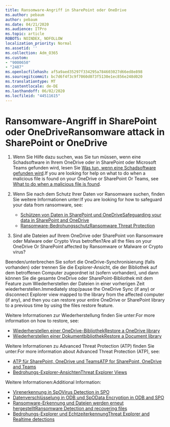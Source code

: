 ```yaml
---
title: Ransomware-Angriff in SharePoint oder OneDrive
ms.author: pebaum
author: pebaum
ms.date: 04/21/2020
ms.audience: ITPro
ms.topic: article
ROBOTS: NOINDEX, NOFOLLOW
localization_priority: Normal
ms.assetid: ''
ms.collection: Adm_O365
ms.custom:
- "9000650"
- "2487"
ms.openlocfilehash: af5a9aed35297f334295a784603027d66ed8e898
ms.sourcegitcommit: bc7d6f4f3c9f7060d073f5130e1ec856e248d020
ms.translationtype: MT
ms.contentlocale: de-DE
ms.lasthandoff: 06/02/2020
ms.locfileid: "44511615"
---
```

# <a name="ransomware-attack-in-sharepoint-or-onedrive"></a><span data-ttu-id="4a492-102">Ransomware-Angriff in SharePoint oder OneDrive</span><span class="sxs-lookup"><span data-stu-id="4a492-102">Ransomware attack in SharePoint or OneDrive</span></span>

1.  <span data-ttu-id="4a492-103">Wenn Sie Hilfe dazu suchen, was Sie tun müssen, wenn eine Schadsoftware in Ihrem OneDrive oder in SharePoint oder Microsoft Teams gefunden wird, lesen Sie [Was tun, wenn eine Schadsoftware gefunden wird](https://support.office.com/en-ie/article/what-to-do-when-a-malicious-file-is-found-in-sharepoint-online-onedrive-or-microsoft-teams-01e902ad-a903-4e0f-b093-1e1ac0c37ad2).</span><span class="sxs-lookup"><span data-stu-id="4a492-103">If you are looking for help on what to do when a malicious file is found on your OneDrive or SharePoint Or Teams, see [What to do when a malicious file is found](https://support.office.com/en-ie/article/what-to-do-when-a-malicious-file-is-found-in-sharepoint-online-onedrive-or-microsoft-teams-01e902ad-a903-4e0f-b093-1e1ac0c37ad2).</span></span>
2. <span data-ttu-id="4a492-104">Wenn Sie nach dem Schutz Ihrer Daten vor Ransomware suchen, finden Sie weitere Informationen unter:</span><span class="sxs-lookup"><span data-stu-id="4a492-104">If you are looking for how to safeguard your data from ransomware, see:</span></span>
    - [<span data-ttu-id="4a492-105">Schützen von Daten in SharePoint und OneDrive</span><span class="sxs-lookup"><span data-stu-id="4a492-105">Safeguarding your data in SharePoint and OneDrive</span></span>](https://docs.microsoft.com/sharepoint/safeguarding-your-data) 
    - [<span data-ttu-id="4a492-106">Ransomware-Bedrohungsschutz</span><span class="sxs-lookup"><span data-stu-id="4a492-106">Ransomware Threat Protection</span></span>](https://docs.microsoft.com/windows/security/threat-protection/intelligence/ransomware-malware)    

3.  <span data-ttu-id="4a492-107">Sind alle Dateien auf Ihrem OneDrive oder SharePoint von Ransomware oder Malware oder Crypto Virus betroffen?</span><span class="sxs-lookup"><span data-stu-id="4a492-107">Are all the files on your OneDrive Or SharePoint affected by Ransomware or Malware or Crypto virus?</span></span> 

<span data-ttu-id="4a492-108">Beenden/unterbrechen Sie sofort die OneDrive-Synchronisierung (falls vorhanden) oder trennen Sie die Explorer-Ansicht, die der Bibliothek auf dem betroffenen Computer zugeordnet ist (sofern vorhanden), und dann können Sie die gesamte OneDrive oder SharePoint-Bibliothek mit dem Feature zum Wiederherstellen der Dateien in einer vorherigen Zeit wiederherstellen.</span><span class="sxs-lookup"><span data-stu-id="4a492-108">Immediately stop/pause the OneDrive Sync (if any) or disconnect Explorer view mapped to the library from the affected computer (if any), and then you can restore your entire OneDrive or SharePoint library to a previous time by using the files restore feature.</span></span> 

<span data-ttu-id="4a492-109">Weitere Informationen zur Wiederherstellung finden Sie unter:</span><span class="sxs-lookup"><span data-stu-id="4a492-109">For more information on how to restore, see:</span></span>

- [<span data-ttu-id="4a492-110">Wiederherstellen einer OneDrive-Bibliothek</span><span class="sxs-lookup"><span data-stu-id="4a492-110">Restore a OneDrive library</span></span>](https://support.office.com/article/restore-your-onedrive-fa231298-759d-41cf-bcd0-25ac53eb8a150)
- [<span data-ttu-id="4a492-111">Wiederherstellen einer Dokumentbibliothek</span><span class="sxs-lookup"><span data-stu-id="4a492-111">Restore a Document library</span></span>](https://support.office.com/article/restore-a-document-library-317791c3-8bd0-4dfd-8254-3ca90883d39a)

<span data-ttu-id="4a492-112">Weitere Informationen zu Advanced Threat Protection (ATP) finden Sie unter:</span><span class="sxs-lookup"><span data-stu-id="4a492-112">For more information about Advanced Threat Protection (ATP), see:</span></span>
- [<span data-ttu-id="4a492-113">ATP für SharePoint, OneDrive und Teams</span><span class="sxs-lookup"><span data-stu-id="4a492-113">ATP for SharePoint, OneDrive and Teams</span></span>](https://docs.microsoft.com/microsoft-365/security/office-365-security/atp-for-spo-odb-and-teams)
- [<span data-ttu-id="4a492-114">Bedrohungs-Explorer-Ansichten</span><span class="sxs-lookup"><span data-stu-id="4a492-114">Threat Explorer Views</span></span>](https://docs.microsoft.com/microsoft-365/security/office-365-security/threat-explorer-views)

<span data-ttu-id="4a492-115">Weitere Informationen:</span><span class="sxs-lookup"><span data-stu-id="4a492-115">Additional Information:</span></span>

- [<span data-ttu-id="4a492-116">Virenerkennung in SpO</span><span class="sxs-lookup"><span data-stu-id="4a492-116">Virus Detection in SPO</span></span>](https://docs.microsoft.com/microsoft-365/security/office-365-security/virus-detection-in-spo)</br>
- [<span data-ttu-id="4a492-117">Datenverschlüsselung in ODB und SpO</span><span class="sxs-lookup"><span data-stu-id="4a492-117">Data Encryption in ODB and SPO</span></span>](https://docs.microsoft.com/microsoft-365/compliance/data-encryption-in-odb-and-spo)</br>
- [<span data-ttu-id="4a492-118">Ransomware-Erkennung und Dateien werden erneut hergestellt</span><span class="sxs-lookup"><span data-stu-id="4a492-118">Ransomware Detection and recovering files</span></span>](https://support.office.com/article/Ransomware-detection-and-recovering-your-files-0d90ec50-6bfd-40f4-acc7-b8c12c73637f)</br>
- [<span data-ttu-id="4a492-119">Bedrohungs-Explorer und Echtzeiterkennung</span><span class="sxs-lookup"><span data-stu-id="4a492-119">Threat Explorer and Realtime detections</span></span>](https://docs.microsoft.com/microsoft-365/security/office-365-security/threat-explorer-views)